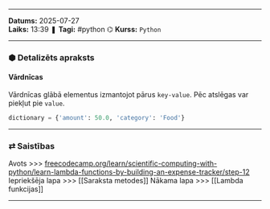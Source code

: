 ___
**Datums:** 2025-07-27   
**Laiks:** 13:39 
❚ **Tagi:** #python
⌬ **Kurss:**  `Python`

---
### ⬢ Detalizēts apraksts
#### Vārdnīcas

Vārdnīcas glābā elementus izmantojot pārus `key-value`. Pēc atslēgas var piekļut pie `value`.

```python
dictionary = {'amount': 50.0, 'category': 'Food'}
```

---
### ⇄ Saistības
Avots >>> [freecodecamp.org/learn/scientific-computing-with-python/learn-lambda-functions-by-building-an-expense-tracker/step-12](https://www.freecodecamp.org/learn/scientific-computing-with-python/learn-lambda-functions-by-building-an-expense-tracker/step-12)
Iepriekšēja lapa >>> [[Saraksta metodes]]
Nākama lapa >>> [[Lambda funkcijas]]
___